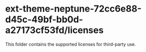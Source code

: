 # ext-theme-neptune-72cc6e88-d45c-49bf-bb0d-a27173cf53fd/licenses

This folder contains the supported licenses for third-party use.
